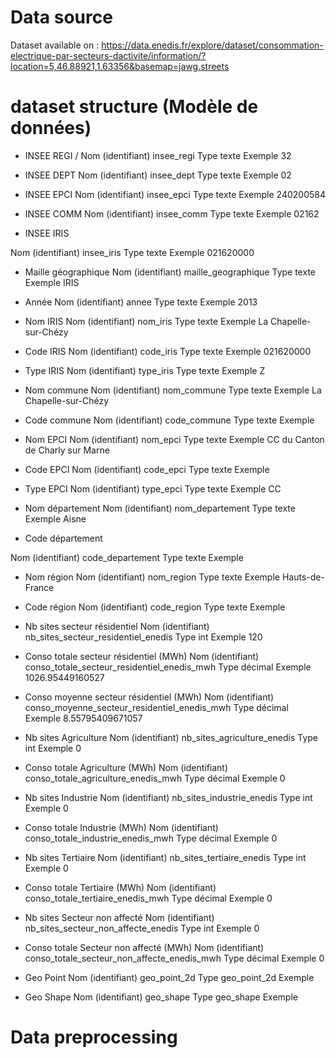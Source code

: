 # Data source

Dataset available on : https://data.enedis.fr/explore/dataset/consommation-electrique-par-secteurs-dactivite/information/?location=5,46.88921,1.63356&basemap=jawg.streets

# dataset structure (Modèle de données)


- INSEE REGI
/ Nom (identifiant)	insee_regi
Type	texte
Exemple	 32

- INSEE DEPT
Nom (identifiant)	insee_dept
Type	texte
Exemple	 02

- INSEE EPCI
Nom (identifiant)	insee_epci
Type	texte
Exemple	 240200584

- INSEE COMM
Nom (identifiant)	insee_comm
Type	texte
Exemple	 02162

- INSEE IRIS

Nom (identifiant)	insee_iris
Type	texte
Exemple	 021620000

- Maille géographique
Nom (identifiant)	maille_geographique
Type	texte
Exemple	 IRIS

- Année
Nom (identifiant)	annee
Type	texte
Exemple	2013

- Nom IRIS
Nom (identifiant)	nom_iris
Type	texte
Exemple	 La Chapelle-sur-Chézy

- Code IRIS
Nom (identifiant)	code_iris
Type	texte
Exemple	 021620000

- Type IRIS
Nom (identifiant)	type_iris
Type	texte
Exemple	 Z

- Nom commune
Nom (identifiant)	nom_commune
Type	texte
Exemple	 La Chapelle-sur-Chézy

- Code commune
Nom (identifiant)	code_commune
Type	texte
Exemple	

- Nom EPCI
Nom (identifiant)	nom_epci
Type	texte
Exemple	 CC du Canton de Charly sur Marne

- Code EPCI
Nom (identifiant)	code_epci
Type	texte
Exemple	

- Type EPCI
Nom (identifiant)	type_epci
Type	texte
Exemple	 CC

- Nom département
Nom (identifiant)	nom_departement
Type	texte
Exemple	 Aisne

- Code département

Nom (identifiant)	code_departement
Type	texte
Exemple	

- Nom région
Nom (identifiant)	nom_region
Type	texte
Exemple	 Hauts-de-France

- Code région
Nom (identifiant)	code_region
Type	texte
Exemple	

- Nb sites secteur résidentiel
Nom (identifiant)	nb_sites_secteur_residentiel_enedis
Type	int
Exemple	 120

- Conso totale secteur résidentiel (MWh)
Nom (identifiant)	conso_totale_secteur_residentiel_enedis_mwh
Type	décimal
Exemple	 1026.95449160527

- Conso moyenne secteur résidentiel (MWh)
Nom (identifiant)	conso_moyenne_secteur_residentiel_enedis_mwh
Type	décimal
Exemple	8.55795409671057

- Nb sites Agriculture
Nom (identifiant)	nb_sites_agriculture_enedis
Type	int
Exemple	0

- Conso totale Agriculture (MWh)
Nom (identifiant)	conso_totale_agriculture_enedis_mwh
Type	décimal
Exemple	0

- Nb sites Industrie
Nom (identifiant)	nb_sites_industrie_enedis
Type	int
Exemple	0

- Conso totale Industrie (MWh)
Nom (identifiant)	conso_totale_industrie_enedis_mwh
Type	décimal
Exemple	0

- Nb sites Tertiaire
Nom (identifiant)	nb_sites_tertiaire_enedis
Type	int
Exemple	0

- Conso totale Tertiaire (MWh)
Nom (identifiant)	conso_totale_tertiaire_enedis_mwh
Type	décimal
Exemple	0

- Nb sites Secteur non affecté
Nom (identifiant)	nb_sites_secteur_non_affecte_enedis
Type	int
Exemple	0

- Conso totale Secteur non affecté (MWh)
Nom (identifiant)	conso_totale_secteur_non_affecte_enedis_mwh
Type	décimal
Exemple	0

- Geo Point
Nom (identifiant)	geo_point_2d
Type	geo_point_2d
Exemple	

- Geo Shape
Nom (identifiant)	geo_shape
Type	geo_shape
Exemple	


# Data preprocessing

